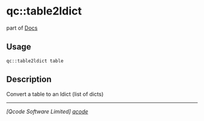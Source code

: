 qc::table2ldict
===============

part of [Docs](.)

Usage
-----
`qc::table2ldict table`

Description
-----------
Convert a table to an ldict (list of dicts)

----------------------------------
*[Qcode Software Limited] [qcode]*

[qcode]: www.qcode.co.uk "Qcode Software"
